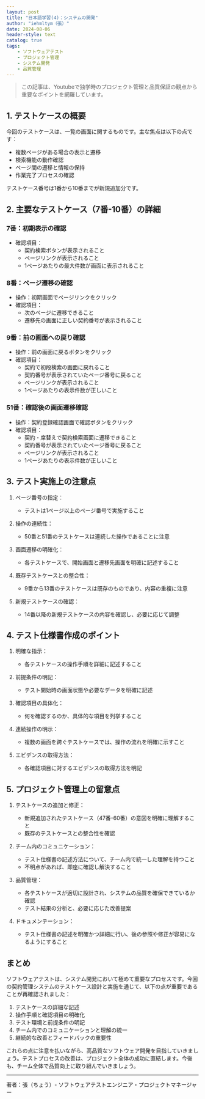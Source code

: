 ```yaml
---
layout: post
title: "日本語学習(4)：システムの開発"
author: "iehmltym（張）"
date: 2024-08-06
header-style: text
catalog: true
tags:
    - ソフトウェアテスト
    - プロジェクト管理
    - システム開発
    - 品質管理
---
```


> この記事は、Youtubeで独学時のプロジェクト管理と品質保証の観点から重要なポイントを網羅しています。

## 1. テストケースの概要

今回のテストケースは、一覧の画面に関するものです。主な焦点は以下の点です：

- 複数ページがある場合の表示と遷移
- 検索機能の動作確認
- ページ間の遷移と情報の保持
- 作業完了プロセスの確認

テストケース番号は1番から10番までが新規追加分です。

## 2. 主要なテストケース（7番-10番）の詳細

### 7番：初期表示の確認
- 確認項目：
  - 契約検索ボタンが表示されること
  - ページリンクが表示されること
  - 1ページあたりの最大件数が画面に表示されること

### 8番：ページ遷移の確認
- 操作：初期画面でページリンクをクリック
- 確認項目：
  - 次のページに遷移できること
  - 遷移先の画面に正しい契約番号が表示されること

### 9番：前の画面への戻り確認
- 操作：前の画面に戻るボタンをクリック
- 確認項目：
  - 契約で初段検索の画面に戻れること
  - 契約番号が表示されていたページ番号に戻ること
  - ページリンクが表示されること
  - 1ページあたりの表示件数が正しいこと

### 51番：確認後の画面遷移確認
- 操作：契約登録確認画面で確認ボタンをクリック
- 確認項目：
  - 契約・席替えで契約検索画面に遷移できること
  - 契約番号が表示されていたページ番号に戻ること
  - ページリンクが表示されること
  - 1ページあたりの表示件数が正しいこと

## 3. テスト実施上の注意点

1. ページ番号の指定：
   - テストは1ページ以上のページ番号で実施すること

2. 操作の連続性：
   - 50番と51番のテストケースは連続した操作であることに注意

3. 画面遷移の明確化：
   - 各テストケースで、開始画面と遷移先画面を明確に記述すること

4. 既存テストケースとの整合性：
   - 9番から13番のテストケースは既存のものであり、内容の重複に注意

5. 新規テストケースの確認：
   - 14番以降の新規テストケースの内容を確認し、必要に応じて調整

## 4. テスト仕様書作成のポイント

1. 明確な指示：
   - 各テストケースの操作手順を詳細に記述すること

2. 前提条件の明記：
   - テスト開始時の画面状態や必要なデータを明確に記述

3. 確認項目の具体化：
   - 何を確認するのか、具体的な項目を列挙すること

4. 連続操作の明示：
   - 複数の画面を跨ぐテストケースでは、操作の流れを明確に示すこと

5. エビデンスの取得方法：
   - 各確認項目に対するエビデンスの取得方法を明記

## 5. プロジェクト管理上の留意点

1. テストケースの追加と修正：
   - 新規追加されたテストケース（47番-60番）の意図を明確に理解すること
   - 既存のテストケースとの整合性を確認

2. チーム内のコミュニケーション：
   - テスト仕様書の記述方法について、チーム内で統一した理解を持つこと
   - 不明点があれば、即座に確認し解決すること

3. 品質管理：
   - 各テストケースが適切に設計され、システムの品質を確保できているか確認
   - テスト結果の分析と、必要に応じた改善提案

4. ドキュメンテーション：
   - テスト仕様書の記述を明確かつ詳細に行い、後の参照や修正が容易になるようにすること

## まとめ

ソフトウェアテストは、システム開発において極めて重要なプロセスです。今回の契約管理システムのテストケース設計と実施を通じて、以下の点が重要であることが再確認されました：

1. テストケースの詳細な記述
2. 操作手順と確認項目の明確化
3. テスト環境と前提条件の明記
4. チーム内でのコミュニケーションと理解の統一
5. 継続的な改善とフィードバックの重要性

これらの点に注意を払いながら、高品質なソフトウェア開発を目指していきましょう。テストプロセスの改善は、プロジェクト全体の成功に直結します。今後も、チーム全体で品質向上に取り組んでいきましょう。

---

著者：張（ちょう）- ソフトウェアテストエンジニア・プロジェクトマネージャー
